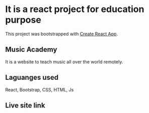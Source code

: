# It is a react project for education purpose

This project was bootstrapped with [Create React App](https://github.com/facebook/create-react-app).

## Music Academy

It is a website to teach music all over the world remotely.

## Laguanges used

React, Bootstrap, CSS, HTML, Js

## Live site link
